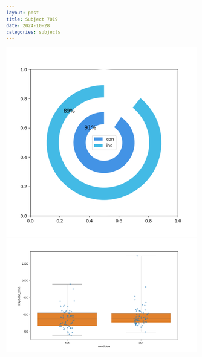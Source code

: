 ```yaml
---
layout: post
title: Subject 7019
date: 2024-10-28
categories: subjects
---
```


![](data/7019/run-25/7019_accuracy_by_condition.png)
![](data/7019/run-25/7019_rt.png)

